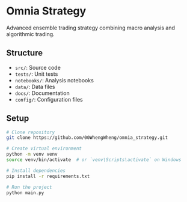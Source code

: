 # Omnia Strategy

Advanced ensemble trading strategy combining macro analysis and algorithmic trading.

## Structure

- `src/`: Source code
- `tests/`: Unit tests
- `notebooks/`: Analysis notebooks
- `data/`: Data files
- `docs/`: Documentation
- `config/`: Configuration files

## Setup

```bash
# Clone repository
git clone https://github.com/00WhengWheng/omnia_strategy.git

# Create virtual environment
python -m venv venv
source venv/bin/activate  # or `venv\Scripts\activate` on Windows

# Install dependencies
pip install -r requirements.txt

# Run the project
python main.py
